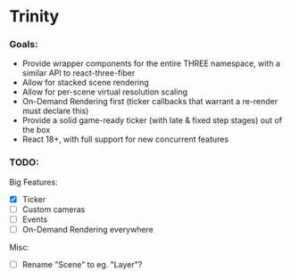 # Trinity

### Goals:

- Provide wrapper components for the entire THREE namespace, with a similar API to react-three-fiber
- Allow for stacked scene rendering
- Allow for per-scene virtual resolution scaling
- On-Demand Rendering first (ticker callbacks that warrant a re-render must declare this)
- Provide a solid game-ready ticker (with late & fixed step stages) out of the box
- React 18+, with full support for new concurrent features

### TODO:

Big Features:

- [x] Ticker
- [ ] Custom cameras
- [ ] Events
- [ ] On-Demand Rendering everywhere

Misc:

- [ ] Rename "Scene" to eg. "Layer"?
